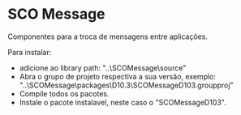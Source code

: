 # SCO Message

Componentes para a troca de mensagens entre aplicações.

Para instalar:
 - adicione ao library path: "..\SCOMessage\source"
 - Abra o grupo de projeto respectiva a sua versão, exemplo: "..\SCOMessage\packages\D10.3\SCOMessageD103.groupproj"
 - Compile todos os pacotes.
 - Instale o pacote instalavel, neste caso o "SCOMessageD103".
